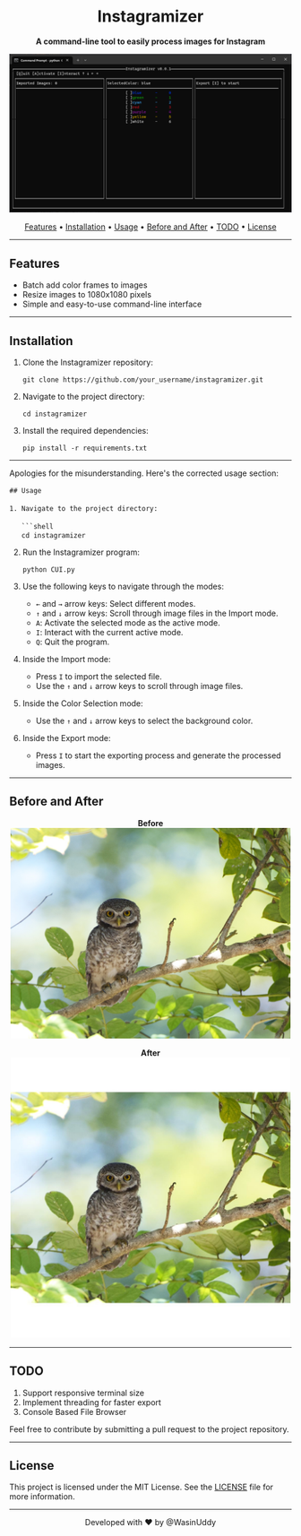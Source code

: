 
<h1 align="center">
  Instagramizer
</h1>

<p align="center">
  <strong>A command-line tool to easily process images for Instagram</strong>
</p>

<p align="center">
  <img src="imgs/screenshot.png" alt="Instagramizer Screenshot">
</p>

<p align="center">
  <a href="#features">Features</a> •
  <a href="#installation">Installation</a> •
  <a href="#usage">Usage</a> •
  <a href="#before-and-after">Before and After</a> •
  <a href="#todo">TODO</a> •
  <a href="#license">License</a>
</p>

---

## Features

- Batch add color frames to images
- Resize images to 1080x1080 pixels
- Simple and easy-to-use command-line interface

---

## Installation

1. Clone the Instagramizer repository:

   ```shell
   git clone https://github.com/your_username/instagramizer.git
   ```

2. Navigate to the project directory:

   ```shell
   cd instagramizer
   ```

3. Install the required dependencies:

   ```shell
   pip install -r requirements.txt
   ```

---

Apologies for the misunderstanding. Here's the corrected usage section:

```
## Usage

1. Navigate to the project directory:

   ```shell
   cd instagramizer
   ```

2. Run the Instagramizer program:

   ```shell
   python CUI.py
   ```

3. Use the following keys to navigate through the modes:

   - `←` and `→` arrow keys: Select different modes.
   - `↑` and `↓` arrow keys: Scroll through image files in the Import mode.
   - `A`: Activate the selected mode as the active mode.
   - `I`: Interact with the current active mode.
   - `Q`: Quit the program.

4. Inside the Import mode:

   - Press `I` to import the selected file.
   - Use the `↑` and `↓` arrow keys to scroll through image files.
   

6. Inside the Color Selection mode:

   - Use the `↑` and `↓` arrow keys to select the background color.

7. Inside the Export mode:

   - Press `I` to start the exporting process and generate the processed images.

---

## Before and After

<p align="center">
  <strong>Before</strong>
  <br>
  <img src="imgs/before_image.jpg" alt="Before Image" width="500">
</p>

<p align="center">
  <strong>After</strong>
  <br>
  <img src="imgs/after_image.jpg" alt="After Image" width="500">
</p>

---

## TODO

1. Support responsive terminal size
2. Implement threading for faster export
3. Console Based File Browser

Feel free to contribute by submitting a pull request to the project repository.

---

## License

This project is licensed under the MIT License. See the [LICENSE](LICENSE) file for more information.

---

<p align="center">
  Developed with ❤️ by @WasinUddy
</p>
